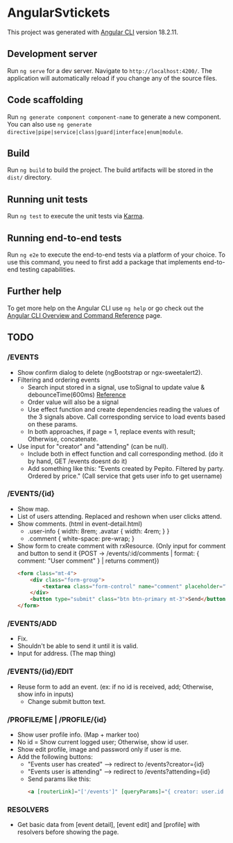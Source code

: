 # AngularSvtickets

This project was generated with [Angular CLI](https://github.com/angular/angular-cli) version 18.2.11.

## Development server

Run `ng serve` for a dev server. Navigate to `http://localhost:4200/`. The application will automatically reload if you change any of the source files.

## Code scaffolding

Run `ng generate component component-name` to generate a new component. You can also use `ng generate directive|pipe|service|class|guard|interface|enum|module`.

## Build

Run `ng build` to build the project. The build artifacts will be stored in the `dist/` directory.

## Running unit tests

Run `ng test` to execute the unit tests via [Karma](https://karma-runner.github.io).

## Running end-to-end tests

Run `ng e2e` to execute the end-to-end tests via a platform of your choice. To use this command, you need to first add a package that implements end-to-end testing capabilities.

## Further help

To get more help on the Angular CLI use `ng help` or go check out the [Angular CLI Overview and Command Reference](https://angular.dev/tools/cli) page.

## TODO

### /EVENTS
- Show confirm dialog to delete (ngBootstrap or ngx-sweetalert2).
- Filtering and ordering events
    - Search input stored in a signal, use toSignal to update value & debounceTime(600ms) [Reference](https://fullstackpro.es/courses/curso-angular/reactive-forms#busqueda-con-retardo-debounce)
    - Order value will also be a signal
    - Use effect function and create dependencies reading the values of the 3 signals above. Call corresponding service to load events based on these params.
    - In both approaches, if page = 1, replace events with result; Otherwise, concatenate.
- Use input for "creator" and "attending" (can be null).
    - Include both in effect function and call corresponding method. (do it by hand, GET /events doesnt do it)
    - Add something like this: "Events created by Pepito. Filtered by party. Ordered by price." (Call service that gets user info to get username)

### /EVENTS/{id}
- Show map.
- List of users attending. Replaced and reshown when user clicks attend.
- Show comments. (html in event-detail.html)
    - .user-info { width: 8rem; .avatar { width: 4rem; } }
    - .comment { white-space: pre-wrap; }
- Show form to create comment with rxResource. (Only input for comment and button to send it {POST → /events/:id/comments | format: { comment: "User comment" } | returns comment})
    ```html
    <form class="mt-4">
        <div class="form-group">
            <textarea class="form-control" name="comment" placeholder="Write a comment"></textarea>
        </div>
        <button type="submit" class="btn btn-primary mt-3">Send</button>
    </form>
    ```

### /EVENTS/ADD
- Fix.
- Shouldn't be able to send it until it is valid.
- Input for address. (The map thing)

### /EVENTS/{id}/EDIT
- Reuse form to add an event. (ex: if no id is received, add; Otherwise, show info in inputs)
    - Change submit button text.

### /PROFILE/ME | /PROFILE/{id}
- Show user profile info. (Map + marker too)
- No id = Show current logged user; Otherwise, show id user.
- Show edit profile, image and password only if user is me.
- Add the following buttons:
    - "Events user has created" --> redirect to /events?creator={id}
    - "Events user is attending" --> redirect to /events?attending={id}
    - Send params like this:
        ```html
        <a [routerLink]="['/events']" [queryParams]="{ creator: user.id }">Created events</a>
        ```

### RESOLVERS
- Get basic data from [event detail], [event edit] and [profile] with resolvers before showing the page.